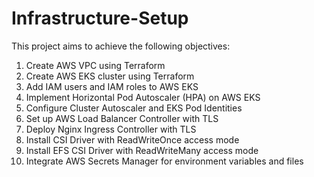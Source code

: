 # Infrastructure-Setup

This project aims to achieve the following objectives:

1. Create AWS VPC using Terraform
2. Create AWS EKS cluster using Terraform
3. Add IAM users and IAM roles to AWS EKS
4. Implement Horizontal Pod Autoscaler (HPA) on AWS EKS
5. Configure Cluster Autoscaler and EKS Pod Identities
6. Set up AWS Load Balancer Controller with TLS
7. Deploy Nginx Ingress Controller with TLS
8. Install CSI Driver with ReadWriteOnce access mode
9. Install EFS CSI Driver with ReadWriteMany access mode
10. Integrate AWS Secrets Manager for environment variables and files